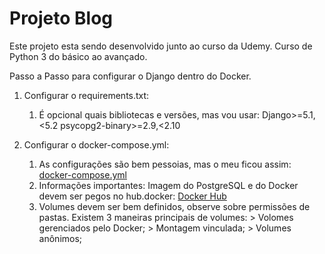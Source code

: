 # Projeto Blog

Este projeto esta sendo desenvolvido junto ao curso da Udemy.
Curso de Python 3 do básico ao avançado.

Passo a Passo para configurar o Django dentro do Docker.

1. Configurar o requirements.txt:
    1. É opcional quais bibliotecas e versões, mas vou usar:
        Django>=5.1,<5.2
        psycopg2-binary>=2.9,<2.10

2. Configurar o docker-compose.yml:
    1. As configurações são bem pessoias, mas o meu ficou assim:
       [docker-compose.yml](https://github.com/TioZiio/Django-Blog/blob/main/docker-compose.yml)
    2. Informações importantes:
        Imagem do PostgreSQL e do Docker devem ser pegos no hub.docker:
            [Docker Hub](https://hub.docker.com/)
    3. Volumes devem ser bem definidos, observe sobre permissões de pastas.
            Existem 3 maneiras principais de volumes: 
            > Volomes gerenciados pelo Docker;
            > Montagem vinculada;
            > Volumes anônimos;
